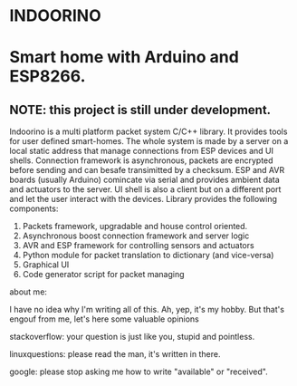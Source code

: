 # INDOORINO
# Smart home with Arduino and ESP8266.

## NOTE: this project is still under development. 

Indoorino is a multi platform packet system C/C++ library. It provides tools for user defined smart-homes. 
The whole system is made by a server on a local static address that manage connections from ESP devices and UI shells. Connection framework is asynchronous, packets are encrypted before sending and can besafe transimitted by a checksum.
ESP and AVR boards (usually Arduino) comincate via serial and provides ambient data and actuators to the server. UI shell is also a client but on a different port and let the user interact with the devices. Library provides the following components:

 1) Packets framework, upgradable and house control oriented.
 2) Asynchronous boost connection framework and server logic
 3) AVR and ESP framework for controlling sensors and actuators
 4) Python module for packet translation to dictionary (and vice-versa)
 5) Graphical UI
 6) Code generator script for packet managing
 
about me:

I have no idea why I'm writing all of this. Ah, yep, it's my hobby. But that's engouf from me, let's here some valuable opinions

stackoverflow: your question is just like you, stupid and pointless.

linuxquestions: please read the man, it's written in there.

google: please stop asking me how to write "available" or "received".
